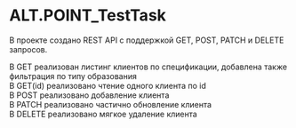 # ALT.POINT_TestTask


В проекте создано REST API с поддержкой GET, POST, PATCH и DELETE запросов.

В GET реализован листинг клиентов по спецификации, добавлена также фильтрация по типу образования  
В GET(id) реализовано чтение одного клиента по id  
В POST реализовано добавление клиента  
В PATCH реализовано частично обновление клиента  
В DELETE реализовано мягкое удаление клиента  